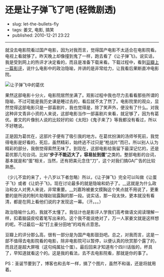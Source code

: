 # 还是让子弹飞了吧 (轻微剧透)

- slug: let-the-bullets-fly
- tags: 姜文, 电影, 搞笑
- published: 2010-12-21 23:22

-------------------------

就没去电影院看过国产电影，因为对我而言，觉得国产电影不太适合在电影院看。电视上看就够了。昨天晚上却像撞到鬼了一样，跑去看了《让子弹飞》。说实话，我是受到网上的热评才决定看的，而且是准备下载来看。下载过程中，看到[豆瓣上一篇影评][1]，说什么电影中的政治隐喻，并讲的是非常给力，让我看后果断直冲电影院。

![让子弹飞中的葛优](//dn-serho.qbox.me/blog/2010122101.jpg "让子弹飞中的葛优")

果然这部电影十分火，电影院居然坐满了。观影过程中我也尽力去看看那些所谓的隐喻，不过可能是我历史课是睡过去的，看后就不太了然了。电影院里的观众，显然觉得这部电影只是一部喜剧片，我也觉得是，除了笑声外，便没有了什么。对我这种非文青非小资的人来说，这部电影当作一部喜剧片来看，就足够了，因为有葛优。姜文的片像别人说的比较好的如《太阳》《鬼子来了》等我都没有看过，所以不好瞎说。

正是因为葛优在，这部片子便有了吸引我的地方。在葛优扮演的汤师爷死前，我觉得电影是好看的，死后，虽然精彩，始终逃不过只是“枪战片”而已，所以别人认为精彩的部分，我倒觉得索然无味了。到现在，这部电影给我留下最深记忆的，还是葛优那几句台词。比如“__步子不能迈大了，容易扯到蛋__”之类的。整部电影的台词，基本就是和“蛋”相关，当然，还有把美元念住“刀”，这个对我们搞GA广告的比较熟悉。

（少儿不宜的来了，十八岁以下者忽略）所以，《让子弹飞》完全可以叫做《让蛋子飞》或者《让奶子飞》。现在讨论最多的就是隐喻和奶子了。__这就是为什么政治和女人对男人来说，非常重要。__刘嘉玲被姜文摸胸这个笑点就不用说了，更重要的是所说的制片助理赵铭露胸的那一段。说实话，那一段太快，更本就没有看清，都是在网上看他们说的才发现这一幕。（汗。。。）

政治隐喻什么的，我就不太懂了。我估计也是影评人学我们高考做语文阅读理解一样，扣着脑袋皮咬着笔写出来的。这个我不能说绝对了，万一人家姜文就是这样想的呢。不过最后一起“打土豪分田地”的戏有点意思。

豆瓣上的评分那么高，很有一部分是为国产电影鼓劲吧。总之，对我而言，这是一部不值得去电影院看的电影，除非电影院可以暂停，以便认真的欣赏那个露了的，而且还是超大屏哦（这句纯属扯个蛋）。最后回来才知道有个四川话版的，杯具了，早知道就看这个的。这是我的看法，去不去电影院看，那就是你的事了。

PS：圣诞节要到了，博客也和去年一样，搞了个图片，虽然不和谐，还是将就用着。

[1]: http://movie.douban.com/review/4534425/
